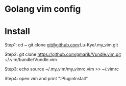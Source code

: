 # Golang vim config

# Install
Step1:
    cd ~
    git clone git@github.com:Lu-Kye/.my_vim.git

Step2:
    git clone https://github.com/gmarik/Vundle.vim.git ~/.vim/bundle/Vundle.vim

Step3:
    echo source ~/.my_vim/my_vimrc.vim >> ~/.vimrc   

Step4:
    open vim and print ":PluginInstall"

